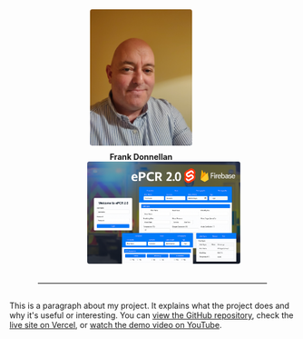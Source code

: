 <div style="text-align: center; margin-bottom: 20px;">

 
  <div style="display: inline-block; margin-right: 40px; text-align: center;">
    <img src="IMAGE1.jpg" width="180" style="border-radius: 4px;">
    <div style="margin-top: 8px; font-weight: bold;">Frank Donnellan</div>
  </div>

 
  <div style="display: inline-block; margin-left: 40px;">
    <img src="epcr2.0.png" width="270" style="border-radius: 4px;">
  </div>

</div>

<hr style="width: 80%; margin: 30px auto; border-top: 1px solid #ccc;">

<div style="max-width: 700px; margin: 0 auto;">
  <p>
    This is a paragraph about my project. It explains what the project does and why it's useful or interesting.
    You can <a href="https://github.com/yourusername/yourrepo" target="_blank">view the GitHub repository</a>,
    check the <a href="https://yourproject.vercel.app" target="_blank">live site on Vercel</a>,
    or <a href="https://youtu.be/yourvideoID" target="_blank">watch the demo video on YouTube</a>.
  </p>
</div>

